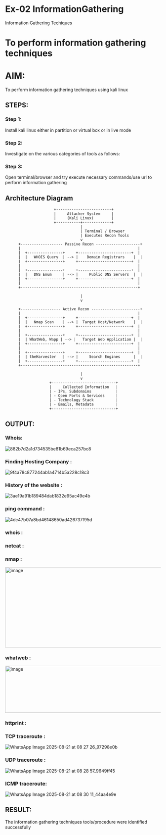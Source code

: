 # Ex-02 InformationGathering
Information Gathering Techiques

# To perform information gathering techniques

# AIM:

To perform information gathering techniques using kali linux 

## STEPS:

### Step 1:

Install kali linux either in partition or virtual box or in live mode

### Step 2:

Investigate on the various categories of tools as follows:

### Step 3:
Open terminal/browser and try execute necessary commands/use url to perform information gathering

## Architecture Diagram
```
                      +-------------------------+
                      |     Attacker System     |
                      |     (Kali Linux)        |
                      +-----------+-------------+
                                  |
                                  | Terminal / Browser
                                  | Executes Recon Tools
                                  v
      +------------------- Passive Recon --------------------+
      |                                                     |
      |  +----------------+     +------------------------+  |
      |  |   WHOIS Query  | --> |    Domain Registrars    |  |
      |  +----------------+     +------------------------+  |
      |                                                     |
      |  +----------------+     +------------------------+  |
      |  |   DNS Enum     | --> |     Public DNS Servers  |  |
      |  +----------------+     +------------------------+  |
      |                                                     |
      +-----------------------------------------------------+

                                  |
                                  v

      +------------------ Active Recon ----------------------+
      |                                                     |
      |  +----------------+     +------------------------+  |
      |  |   Nmap Scan    | --> |  Target Host/Network    |  |
      |  +----------------+     +------------------------+  |
      |                                                     |
      |  +----------------+     +------------------------+  |
      |  | WhatWeb, Wapp | --> |   Target Web Application |  |
      |  +----------------+     +------------------------+  |
      |                                                     |
      |  +----------------+     +------------------------+  |
      |  | theHarvester   | --> |     Search Engines      |  |
      |  +----------------+     +------------------------+  |
      +-----------------------------------------------------+

                                  |
                                  v
                    +-----------------------------+
                    |     Collected Information   |
                    | - IPs, Subdomains           |
                    | - Open Ports & Services     |
                    | - Technology Stack          |
                    | - Emails, Metadata          |
                    +-----------------------------+
```

## OUTPUT:
### Whois:
![882b7d2a1d734535be81b69eca257bc8](https://github.com/user-attachments/assets/faa0700c-72d1-4927-85f4-5bbba4ec574d)


### Finding Hosting Company :
![9f4a78c877244ab1a4714b5a228c18c3](https://github.com/user-attachments/assets/a08b9892-76cd-4e3c-a621-012427eca740)


### History of the website :
![3ae19a91b189484dab1832e95ac49e4b](https://github.com/user-attachments/assets/f838f5ba-d8c6-4666-aa23-90d6d321b24c)


### ping command :
![4dc47b07a8bd46148650ad426737f95d](https://github.com/user-attachments/assets/7e8d0588-37a3-4531-8e0c-34e603498507)


### whois :

### netcat :

### nmap :
<img width="793" height="260" alt="image" src="https://github.com/user-attachments/assets/5b00ee75-7dfe-4151-8bc8-d6a7a2aa52c5" />


### whatweb :
<img width="812" height="152" alt="image" src="https://github.com/user-attachments/assets/d27eb1f0-9d57-452c-977d-2b37e0b955da" />


### httprint :

### TCP traceroute :
![WhatsApp Image 2025-08-21 at 08 27 26_97298e0b](https://github.com/user-attachments/assets/bb87c643-0a2d-481c-9ca1-effda6e584e4)


### UDP traceroute :
![WhatsApp Image 2025-08-21 at 08 28 57_9649ff45](https://github.com/user-attachments/assets/cea22edc-a9ee-4942-8754-79d87c6b64e8)


### ICMP traceroute:
![WhatsApp Image 2025-08-21 at 08 30 11_44aa4e9e](https://github.com/user-attachments/assets/fae77b0e-4c18-496e-8645-1770ea0261ae)


## RESULT:
The information gathering techniques tools/procedure were  identified successfully
